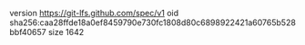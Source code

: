 version https://git-lfs.github.com/spec/v1
oid sha256:caa28ffde18a0ef8459790e730fc1808d80c6898922421a60765b528bbf40657
size 1642
